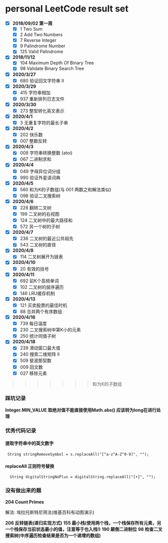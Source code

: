 # personal LeetCode result set
- [x] **2018/09/02 第一周**
  - [x] 1 Two Sum
  - [x] 2 Add Two Numbers
  - [x] 7 Reverse Integer
  - [x] 9 Palindrome Number
  - [x] 125 Valid Palindrome
- [x] **2018/11/12**
  - [x] 104 Maximum Depth Of Binary Tree
  - [x] 98 Validate Binary Search Tree

- [x] **2020/3/27**
  - [x] 680 验证回文字符串 Ⅱ
 
- [x] **2020/3/29**
  - [x] 415 字符串相加
  - [x] 937 重新排列日志文件
- [x] **2020/3/30**
  - [x] 273 整型转化英文表示
- [x] **2020/4/1**
   - [x] 3 无重复字符的最长子串
- [x] **2020/4/2**
   - [x] 202 快乐数
   - [x] 007 整数反转
- [x] **2020/4/3**
   - [x] 008 字符串转换整数 (atoi)
   - [x] 067 二进制求和
- [x] **2020/4/4**
   - [x] 049 字母异位词分组
   - [x] 990 验证外星语词典
- [x] **2020/4/5**
   - [x] 560 和为K的子数组(与 001 两数之和解法类似)
   - [x] 098 验证二叉搜索树
- [x] **2020/4/6**
   - [x] 226 翻转二叉树
   - [x] 199 二叉树的右视图
   - [x] 124 二叉树中的最大路径和
   - [x] 572 另一个树的子树
- [x] **2020/4/7**
   - [x] 236 二叉树的最近公共祖先
   - [x] 543 二叉树的直径
- [x] **2020/4/8**
   - [x] 114 二叉树展开为链表
- [x] **2020/4/10**
   - [x] 20 有效的括号
- [x] **2020/4/11**
   - [x] 692 前K个高频单词
   - [x] 102 二叉树的层序遍历
   - [x] 146 LRU缓存机制
- [x] **2020/4/13**
   - [x] 121 买卖股票的最佳时机
   - [x] 88 合并两个有序数组
- [x] **2020/4/16**
   - [x] 739 每日温度
   - [x] 230 二叉搜索树中第K小的元素
   - [x] 250 统计同值子树
- [x] **2020/4/18**
   - [x] 239 滑动窗口最大值
   - [x] 240 搜索二维矩阵 II
   - [x] 509 斐波那契数
   - [x] 009 回文数
   - [x] 027 移除元素

>>>>>>> 和为K的子数组
### 踩坑记录
**Integer.MIN_VALUE 取绝对值不能直接使用Math.abs() 应该转为long在进行处理**
### 优秀代码记录
#### 提取字符串中的英文数字
```
 String stringRemoveSymbol = s.replaceAll("[^a-z^A-Z^0-9]", "");
```
#### replaceAll 正则符号替换
```
  String digitalStringNoPlus = digitalString.replaceAll("[+]", "");
```
### 没有做出来的题

**204 Count Primes**
 
解法: 埃拉托斯特尼筛法(维基百科有动图演示)

**206 反转链表(递归实现方式)**
**155 最小栈(使用两个栈，一个栈保存所有元素，另一个栈保存当前状态最小的值，注意等于也入栈!)**
**190 颠倒二进制位**
**98 检查二叉搜索树(中序遍历检查结果是否为一个递增的数组)**



    


